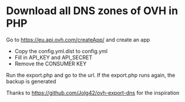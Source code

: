 # Download all DNS zones of OVH in PHP

Go to https://eu.api.ovh.com/createApp/ and create an app
- Copy the config.yml.dist to config.yml
- Fill in API_KEY and API_SECRET
- Remove the CONSUMER KEY

Run the export.php and go to the url.
If the export.php runs again, the backup is generated

Thanks to https://github.com/Jolg42/ovh-export-dns for the inspiration